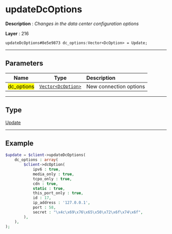 # updateDcOptions

**Description** : *Changes in the data center configuration options*

**Layer** : 216

```tl
updateDcOptions#8e5e9873 dc_options:Vector<DcOption> = Update;
```

---

## Parameters

| Name | Type | Description |
| :---: | :---: | :--- |
| <mark>dc_options</mark> | [`Vector<DcOption>`](type/DcOption) | New connection options |

---

## Type

[Update](type/Update)

---

## Example

```php
$update = $client->updateDcOptions(
	dc_options : array(
		$client->dcOption(
			ipv6 : true,
			media_only : true,
			tcpo_only : true,
			cdn : true,
			static : true,
			this_port_only : true,
			id : 17,
			ip_address : '127.0.0.1',
			port : 58,
			secret : "\x4c\x69\x76\x65\x50\x72\x6f\x74\x6f",
		),
	),
);
```